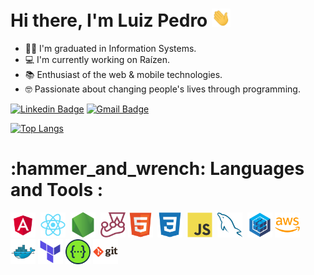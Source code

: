 <h1 align="left">Hi there, I'm Luiz Pedro <img src="https://raw.githubusercontent.com/ABSphreak/ABSphreak/master/gifs/Hi.gif" width="30px"></h1>

- 👨‍🎓 I'm graduated in Information Systems.
- 💻 I'm currently working on Raízen.
- 📚 Enthusiast of the web & mobile technologies.
- 🤓 Passionate about changing people's lives through programming.

[![Linkedin Badge](https://img.shields.io/badge/LinkedIn-0077B5?style=for-the-badge&logo=linkedin&logoColor=white)](https://www.linkedin.com/in/luizpedromodenez/) 
[![Gmail Badge](https://img.shields.io/badge/Gmail-D14836?style=for-the-badge&logo=gmail&logoColor=white)](mailto:lmodenez98@gmail.com)

[![Top Langs](https://github-readme-stats.vercel.app/api/top-langs/?username=lmodenez&layout=compact&theme=dracula)](https://github.com/lmodenez/github-readme-stats)

<h1> :hammer_and_wrench: Languages and Tools : </h1>

<div>
  <img src="https://github.com/devicons/devicon/blob/master/icons/angular/angular-original.svg" title="React" alt="React" width="40" height="40"/>&nbsp;
  <img src="https://github.com/devicons/devicon/blob/master/icons/react/react-original.svg" title="React" alt="React" width="40" height="40"/>&nbsp;
  <img src="https://github.com/devicons/devicon/blob/master/icons/nodejs/nodejs-original.svg" title="NodeJS" alt="NodeJS" width="40" height="40"/>&nbsp;
  <img src="https://github.com/devicons/devicon/blob/master/icons/jest/jest-plain.svg" title="Git" **alt="Git" width="40" height="40"/>
  <img src="https://github.com/devicons/devicon/blob/master/icons/html5/html5-original.svg" title="HTML5" alt="HTML" width="40" height="40"/>&nbsp;
  <img src="https://github.com/devicons/devicon/blob/master/icons/css3/css3-plain.svg"  title="CSS3" alt="CSS" width="40" height="40"/>&nbsp;
  <img src="https://github.com/devicons/devicon/blob/master/icons/javascript/javascript-original.svg" title="JavaScript" alt="JavaScript" width="40" height="40"/>&nbsp;
  <img src="https://github.com/devicons/devicon/blob/master/icons/mysql/mysql-original.svg" title="MySQL"  alt="MySQL" width="40" height="40"/>&nbsp;
  <img src="https://github.com/devicons/devicon/blob/master/icons/sequelize/sequelize-original.svg" title="Git" **alt="Git" width="40" height="40"/>
  <img src="https://github.com/devicons/devicon/blob/master/icons/amazonwebservices/amazonwebservices-plain-wordmark.svg" title="AWS" alt="AWS" width="40" height="40"/>&nbsp;
  <img src="https://github.com/devicons/devicon/blob/master/icons/docker/docker-original.svg" title="Git" **alt="Git" width="40" height="40"/>
  <img src="https://github.com/devicons/devicon/blob/master/icons/terraform/terraform-original.svg" title="Git" **alt="Git" width="40" height="40"/>
  <img src="https://github.com/devicons/devicon/blob/master/icons/swagger/swagger-original.svg" title="Git" **alt="Git" width="40" height="40"/>
  <img src="https://github.com/devicons/devicon/blob/master/icons/git/git-original-wordmark.svg" title="Git" **alt="Git" width="40" height="40"/>
</div>
